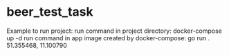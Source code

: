 # beer_test_task

Example to run project:
run command in project directory: docker-compose up -d
run command in app image created by docker-compose: go run . 51.355468, 11.100790
